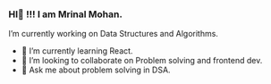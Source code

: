 ### HI👋 !!! I am Mrinal Mohan. 

 I’m currently working on Data Structures and Algorithms.
- 🌱 I’m currently learning React.
- 👯 I’m looking to collaborate on Problem solving and frontend dev.
- 💬 Ask me about problem solving in DSA.


<!--
**mrinal004/mrinal004** is a ✨ _special_ ✨ repository because its `README.md` (this file) appears on your GitHub profile.

Here are some ideas to get you started:

- 🔭
- 😄 Pronouns: ...
- ⚡ Fun fact: ...
-->
